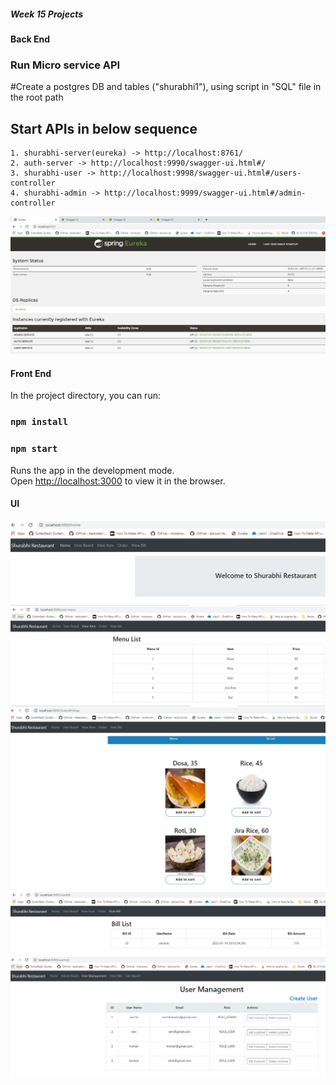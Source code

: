 ##### Week 15 Projects
#### Back End
### Run Micro service API

#Create a postgres DB and tables ("shurabhi1"), using script in "SQL" file in the root path

## Start APIs in below sequence
    1. shurabhi-server(eureka) -> http://localhost:8761/
    2. auth-server -> http://localhost:9990/swagger-ui.html#/
    3. shurabhi-user -> http://localhost:9998/swagger-ui.html#/users-controller
    4. shurabhi-admin -> http://localhost:9999/swagger-ui.html#/admin-controller

![Eureka UI](./images/Eureka.JPG)


#### Front End


In the project directory, you can run:

### `npm install`

### `npm start`

Runs the app in the development mode.\
Open [http://localhost:3000](http://localhost:3000) to view it in the browser.


#### UI
![Homepage UI](./images/Homepage.JPG)
![Menu UI](./images/Menu.JPG)
![Order UI](./images/Order.JPG)
![Bill UI](./images/Bill.JPG)
![Usermgt UI](./images/Usermgt.JPG)